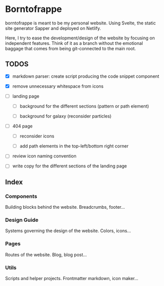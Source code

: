 # Borntofrappe

borntofrappe is meant to be my personal website. Using Svelte, the static site generator Sapper and deployed on Netlify.

Here, I try to ease the development/design of the website by focusing on independent features. Think of it as a branch without the emotional baggage that comes from being git-connected to the main root.

## TODOS

- [x] markdown parser: create script producing the code snippet component

- [x] remove unnecessary whitespace from icons

- [ ] landing page

  - [ ] background for the different sections (pattern or path element)

  - [ ] background for galaxy (reconsider particles)

- [ ] 404 page

  - [ ] reconsider icons

  - [ ] add path elements in the top-left/bottom right corner

- [ ] review icon naming convention

- [ ] write copy for the different sections of the landing page

## Index

### Components

Building blocks behind the website. Breadcrumbs, footer...

### Design Guide

Systems governing the design of the website. Colors, icons...

### Pages

Routes of the website. Blog, blog post...

### Utils

Scripts and helper projects. Frontmatter markdown, icon maker...
